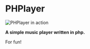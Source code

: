 # PHPlayer

![PHPlayer in action](https://photos-2.dropbox.com/t/0/AAAPfQM4NAhJi2RUBBinXXzVJnhd4eWrqlSO0Gk84rArYQ/12/153671029/png/2048x1536/3/1400810400/0/2/Captura%20de%20tela%202014-05-22%2021.57.48.png/NmUEz_XIqWiO8JQv0v_b8g2ORvRmxPHE0N26LrR9WeU)

**A simple music player written in php.**

For fun!